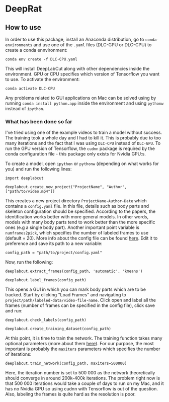 # DeepRat

## How to use

In order to use this package, install an Anaconda distribution, go to `conda-environments` and use one of the `.yaml` files (DLC-GPU or DLC-CPU) to create a conda ennvironment:

`conda env create -f DLC-CPU.yaml`

This will install DeepLabCut along with other dependencies inside the environment. GPU or CPU specifies which version of Tensorflow you want to use. To activate the environment:

`conda activate DLC-CPU`

Any problems related to GUI applications on Mac can be solved using by running `conda install python.app` inside the environment and using `pythonw` instead of `ipython`.

### What has been done so far

I've tried using one of the example videos to train a model without success. The training took a whole day and I had to kill it. This is probably due to too many iterations and the fact that I was using `DLC-CPU` instead of `DLC-GPU`. To run the GPU version of Tensorflow, the `cudnn` package is required by the conda configuration file - this package only exists for Nvidia GPU:s.

To create a model, open `ipython` or `pythonw` (depending on what works for you) and run the following lines:

`import deeplabcut`

`deeplabcut.create_new_project("ProjectName", "Author", ["path/to/video.mp4"])`

This creates a new project directory `ProjectName-Author-Date`  which contains a `config.yaml` file. In this file, details such as body parts and skeleton configuration should be specified. According to the papers, the identification works better with more general models. In other words, models with many body parts tend to work better than the more specific ones (e.g a single body part). Another important point variable is `numframes2pick`, which specifies the number of labeled frames to use (default = 20). More info about the config file can be found [here](https://github.com/DeepLabCut/DeepLabCut/blob/master/docs/functionDetails.md#b-configure-the-project-). Edit it to preference and save its path to a new variable:

`config_path = "path/to/project/config.yaml"`

Now, run the following:

`deeplabcut.extract_frames(config_path, 'automatic', 'kmeans')`

`deeplabcut.label_frames(config_path)`

This opens a GUI in which you can mark body parts which are to be tracked. Start by clicking "Load Frames" and navigating to `project/path/labeled-data/video-file-name`. Click open and label all the frames (number of frames can be specified in the config file), click save and run:

`deeplabcut.check_labels(config_path)`

`deeplabcut.create_training_dataset(config_path)`

At this point, it is time to train the network. The training function takes many optional parameters (more about them [here](https://github.com/DeepLabCut/DeepLabCut/blob/master/docs/functionDetails.md#g-train-the-network)). For our purpose, the most important is probably the `maxiters` parameters which specifies the number of iterations:

`deeplabcut.train_network(config_path, maxiters=500000)`

Here, the iteration number is set to 500 000 as the network theoretically should converge in around 200k-400k iterations. The problem right now is that 500 000 iterations would take a couple of days to run on my Mac, and it has no Nvidia GPU so using cudnn with Tensorflow is out of the question. Also, labeling the frames is quite hard as the resolution is poor.

